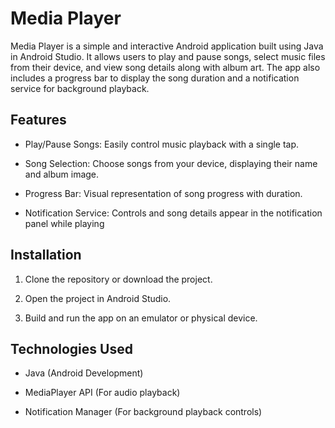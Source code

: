 # Media Player

Media Player is a simple and interactive Android application built using Java in Android Studio. It allows users to play and pause songs, select music files from their device, and view song details along with album art. The app also includes a progress bar to display the song duration and a notification service for background playback.

## Features

- Play/Pause Songs: Easily control music playback with a single tap.

- Song Selection: Choose songs from your device, displaying their name and album image.

- Progress Bar: Visual representation of song progress with duration.

- Notification Service: Controls and song details appear in the notification panel while playing

## Installation

1. Clone the repository or download the project.

2. Open the project in Android Studio.

3. Build and run the app on an emulator or physical device.

## Technologies Used

- Java (Android Development)

- MediaPlayer API (For audio playback)

- Notification Manager (For background playback controls)


